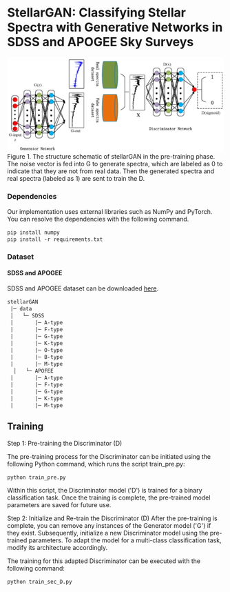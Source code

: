 # StellarGAN: Classifying Stellar Spectra with Generative Networks in SDSS and APOGEE Sky Surveys
<div align="center">
  <img src="Figures/stellarGAN.png" width="900px" />
</div>
Figure 1. The structure schematic of stellarGAN in the pre-training phase. The noise vector is fed into G to generate spectra, which are labeled as 0 to indicate that they are not from real data. Then the generated spectra and real spectra (labeled as 1) are sent to train the D.

### Dependencies

Our implementation uses external libraries such as NumPy and PyTorch. You can resolve the dependencies with the following command.
```
pip install numpy
pip install -r requirements.txt
```

### Dataset

#### SDSS and APOGEE
SDSS and APOGEE dataset can be downloaded [here](https://www.sdss.org/).

```
stellarGAN
 |─ data
 │   └─ SDSS
 |       |─ A-type
 |       |─ F-type
 |       |─ G-type
 |       |─ K-type
 |       |─ O-type
 |       |─ B-type
 |       |─ M-type
  │   └─ APOFEE
 |       |─ A-type
 |       |─ F-type
 |       |─ G-type
 |       |─ K-type
 |       |─ M-type
```
## Training

Step 1: Pre-training the Discriminator (D)

The pre-training process for the Discriminator can be initiated using the following Python command, which runs the script train_pre.py:
```
python train_pre.py
```
Within this script, the Discriminator model ('D') is trained for a binary classification task. Once the training is complete, the pre-trained model parameters are saved for future use.

Step 2: Initialize and Re-train the Discriminator (D)
After the pre-training is complete, you can remove any instances of the Generator model ('G') if they exist. Subsequently, initialize a new Discriminator model using the pre-trained parameters. To adapt the model for a multi-class classification task, modify its architecture accordingly.

The training for this adapted Discriminator can be executed with the following command:
```
python train_sec_D.py
```
